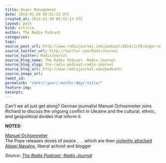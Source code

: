 ```yaml
---
title: Anger Management
date: 2014-01-29 05:51:13 UTC
created_at: 2014-01-29 05:51:13 UTC
layout: post
kind: article
author: The Radix Podcast
categories: 
tags: 
source_post_url: http://www.radixjournal.com/podcast/2014/1/29/anger-management
source_twitter_url: http://twitter.com/RadixJournal
source_twitter: RadixJournal
source_blog_name: The Radix Podcast -Radix Journal
source_blog_slug: the-radix-podcast-radix-journal
source_blog_url: http://www.radixjournal.com/podcast/
source_image_url: 
tweet_id: 
permalink: "/mntr/:year/:month/:day/:title/"
feature-img: 
excerpt: 
---
```

<p>Can’t we all just get along? German journalist Manuel Ochsenreiter joins Richard to discuss the ongoing conflict in Ukraine and the cultural, ethnic, and geopolitical divides that inform it.  </p>

<p><strong>NOTES:</strong>  </p>

<p><a href="http://manuelochsenreiter.com">Manuel Ochsenreiter</a> <br>
The Pope releases doves of peace . . . which are then <a href="http://www.mediaite.com/online/pope-releases-peace-doves-which-are-promptly-attacked-by-meaner-birds/">violently attacked</a> <br>
 <a href="http://en.wikipedia.org/wiki/Alexei_Navalny">Alexei Navalny</a>, liberal activist and blogger  </p><div class="">
    <i>Source: <a href="http://www.radixjournal.com/podcast/">The Radix Podcast -Radix Journal</a></i>
</div>
